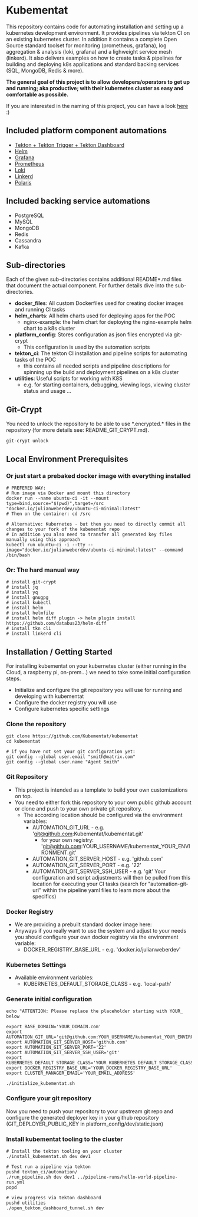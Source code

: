 # Kubementat

This repository contains code for automating installation and setting up  a kubernetes development environment. It provides pipelines via tekton CI on an existing kubernetes cluster.
In addition it contains a complete Open Source standard toolset for monitoring (prometheus, grafana), log aggregation & analysis (loki, grafana) and a lighweight service mesh (linkerd).
It also delivers examples on how to create tasks & pipelines for building and deploying k8s applications and standard backing services (SQL, MongoDB, Redis & more).

__The general goal of this project is to allow developers/operators to get up and running; aka productive; with their kubernetes cluster as easy and comfortable as possible.__

If you are interested in the naming of this project, you can have a look [here](https://dune.fandom.com/wiki/Mentat) :)

## Included platform component automations
- [Tekton + Tekton Trigger + Tekton Dashboard](https://tekton.dev/)
- [Helm](https://helm.sh/)
- [Grafana](https://grafana.com/grafana/)
- [Prometheus](https://prometheus.io/)
- [Loki](https://grafana.com/oss/loki/)
- [Linkerd](https://linkerd.io/)
- [Polaris](https://github.com/FairwindsOps/polaris)

## Included backing service automations
- PostgreSQL
- MySQL
- MongoDB
- Redis
- Cassandra
- Kafka

## Sub-directories

Each of the given sub-directories contains additional README*.md files that document the actual component. For further details dive into the sub-directories.

- __docker_files__: All custom Dockerfiles used for creating docker images and running CI tasks
- __helm_charts__: All helm charts used for deploying apps for the POC
  - nginx-example: the helm chart for deploying the nginx-example helm chart to a k8s cluster
- __platform_config__: Stores configuration as json files encrypted via git-crypt
  - This configuration is used by the automation scripts
- __tekton_ci__: The tekton CI installation and pipeline scripts for automating tasks of the POC
  - this contains all needed scripts and pipeline descriptions for spinning up the build and deployment pipelines on a k8s cluster
- __utilities__: Useful scripts for working with K8S
  - e.g. for starting containers, debugging, viewing logs, viewing cluster status and usage ...

## Git-Crypt
You need to unlock the repository to be able to use \*.encrypted.\* files in the repository (for more details see: README_GIT_CRYPT.md).
```
git-crypt unlock
```

## Local Environment Prerequisites

### Or just start a prebaked docker image with everything installed
```
# PREFERED WAY:
# Run image via Docker and mount this directory
docker run --name ubuntu-ci -it --mount type=bind,source="$(pwd)",target=/src "docker.io/julianweberdev/ubuntu-ci-minimal:latest"
# Then on the container: cd /src

# Alternative: Kubernetes - but then you need to directly commit all changes to your fork of the kubementat repo
# In addition you also need to transfer all generated key files manually using this approach
kubectl run ubuntu-ci -i --tty --image="docker.io/julianweberdev/ubuntu-ci-minimal:latest" --command /bin/bash
```

### Or: The hard manual way
```
# install git-crypt
# install jq
# install yq
# install gnugpg
# install kubectl
# install helm
# install helmfile
# install helm diff plugin -> helm plugin install https://github.com/databus23/helm-diff
# install tkn cli
# install linkerd cli
```

## Installation / Getting Started
For installing kubementat on your kubernetes cluster (either running in the Cloud, a raspberry pi, on-prem...)
we need to take some initial configuration steps.
- Initialize and configure the git repository you will use for running and developing with kubementat
- Configure the docker registry you will use
- Configure kubernetes specific settings

### Clone the repository
```
git clone https://github.com/Kubementat/kubementat
cd kubementat

# if you have not set your git configuration yet:
git config --global user.email "smith@matrix.com"
git config --global user.name "Agent Smith"
```

### Git Repository
- This project is intended as a template to build your own customizations on top.
- You need to either fork this repository to your own public github account or clone and push to your own private git repository.
  - The according location should be configured via the environment variables:
    - AUTOMATION_GIT_URL - e.g. 'git@github.com:Kubementat/kubementat.git'
      - for your own registry: 'git@github.com:YOUR_USERNAME/kubementat_YOUR_ENVIRONMENT.git'
    - AUTOMATION_GIT_SERVER_HOST - e.g. 'github.com'
    - AUTOMATION_GIT_SERVER_PORT - e.g. '22'
    - AUTOMATION_GIT_SERVER_SSH_USER - e.g. 'git'
  Your configuration and script adjustments will then be pulled from this location for executing your CI tasks (search for "automation-git-url" within the pipeline yaml files to learn more about the specifics)

### Docker Registry
- We are providing a prebuilt standard docker image here:
- Anyways if you really want to use the system and adjust to your needs you should configure your own docker registry via the environment variable:
  - DOCKER_REGISTRY_BASE_URL - e.g. 'docker.io/julianweberdev'

### Kubernetes Settings
- Available environment variables:
  - KUBERNETES_DEFAULT_STORAGE_CLASS - e.g. 'local-path'

### Generate initial configuration
```
echo "ATTENTION: Please replace the placeholder starting with YOUR_ below

export BASE_DOMAIN='YOUR_DOMAIN.com'
export AUTOMATION_GIT_URL='git@github.com:YOUR_USERNAME/kubementat_YOUR_ENVIRONMENT.git'
export AUTOMATION_GIT_SERVER_HOST='github.com'
export AUTOMATION_GIT_SERVER_PORT='22'
export AUTOMATION_GIT_SERVER_SSH_USER='git'
export KUBERNETES_DEFAULT_STORAGE_CLASS='YOUR_KUBERNETES_DEFAULT_STORAGE_CLASS'
export DOCKER_REGISTRY_BASE_URL='YOUR_DOCKER_REGISTRY_BASE_URL'
export CLUSTER_MANAGER_EMAIL='YOUR_EMAIL_ADDRESS'

./initialize_kubementat.sh

```

### Configure your git repository
Now you need to push your repository to your upstream git repo and configure the generated deployer key in your github repository (GIT_DEPLOYER_PUBLIC_KEY in platform_config/dev/static.json)

### Install kubementat tooling to the cluster
```
# Install the tekton tooling on your cluster
./install_kubementat.sh dev dev1

# Test run a pipeline via tekton
pushd tekton_ci/automation/
./run_pipeline.sh dev dev1 ../pipeline-runs/hello-world-pipeline-run.yml
popd

# view progress via tekton dashboard
pushd utilities
./open_tekton_dashboard_tunnel.sh dev
```